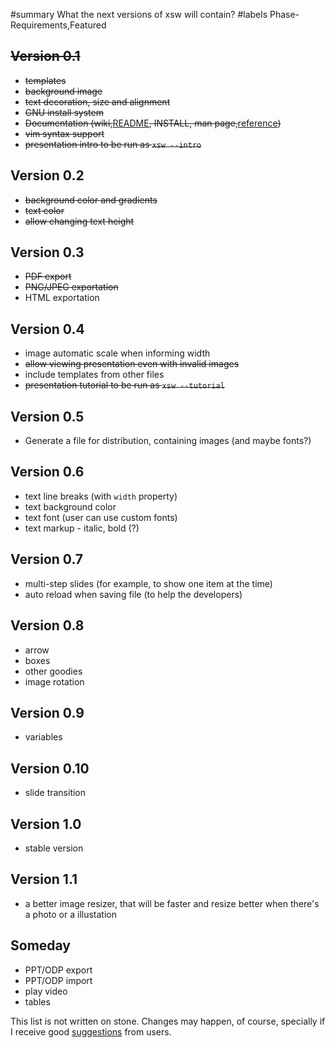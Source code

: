﻿#summary What the next versions of xsw will contain?
#labels Phase-Requirements,Featured

## ~~Version 0.1~~ ##

  * ~~templates~~
  * ~~background image~~
  * ~~text decoration, size and alignment~~
  * ~~GNU install system~~
  * ~~Documentation (wiki,~~[README](http://code.google.com/p/xsw/)~~, INSTALL, man page,~~[reference](http://code.google.com/p/xsw/wiki/Reference)~~)~~
  * ~~vim syntax support~~
  * ~~presentation intro to be run as `xsw --intro`~~

## Version 0.2 ##

  * ~~background color and gradients~~
  * ~~text color~~
  * ~~allow changing text height~~

## Version 0.3 ##

  * ~~PDF export~~
  * ~~PNG/JPEG exportation~~
  * HTML exportation

## Version 0.4 ##

  * image automatic scale when informing width
  * ~~allow viewing presentation even with invalid images~~
  * include templates from other files
  * ~~presentation tutorial to be run as `xsw --tutorial`~~

## Version 0.5 ##

  * Generate a file for distribution, containing images (and maybe fonts?)

## Version 0.6 ##

  * text line breaks (with `width` property)
  * text background color
  * text font (user can use custom fonts)
  * text markup - italic, bold (?)

## Version 0.7 ##

  * multi-step slides (for example, to show one item at the time)
  * auto reload when saving file (to help the developers)

## Version 0.8 ##

  * arrow
  * boxes
  * other goodies
  * image rotation

## Version 0.9 ##

  * variables

## Version 0.10 ##

  * slide transition

## Version 1.0 ##

  * stable version

## Version 1.1 ##

  * a better image resizer, that will be faster and resize better when there's a photo or a illustation

## Someday ##

  * PPT/ODP export
  * PPT/ODP import
  * play video
  * tables

This list is not written on stone. Changes may happen, of course, specially if I receive good [suggestions](http://code.google.com/p/xsw/issues/list) from users.